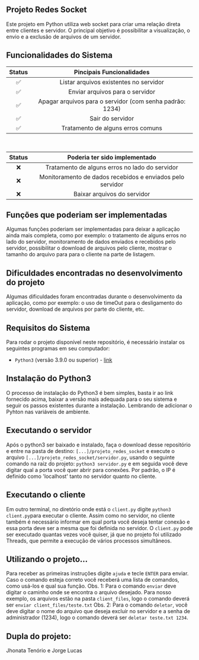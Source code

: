 ## Projeto Redes Socket

Este projeto em Python utiliza web socket para criar uma relação direta entre clientes e servidor. O principal objetivo é possibilitar a visualização, o envio e a exclusão de arquivos de um servidor.


## Funcionalidades do Sistema

|   Status       |                 Pincipais Funcionalidades     |
| :-----------:  | :-------------------------------------------: |
|       ✅       | Listar arquivos existentes no servidor        |
|       ✅       | Enviar arquivos para o servidor               |
|       ✅       | Apagar arquivos para o servidor (com senha padrão: 1234)|
|       ✅       | Sair do servidor                              |
|       ✅       | Tratamento de alguns erros comuns             |

<br/>

|   Status       |                 Poderia ter sido implementado |
| :-----------:  | :-------------------------------------------: |
|       ❌       | Tratamento de alguns erros no lado do servidor|
|       ❌       | Monitoramento de dados recebidos e enviados pelo servidor|
|       ❌       |   Baixar arquivos do servidor                 |


## Funções que poderiam ser implementadas 

Algumas funções poderiam ser implementadas para deixar a aplicação ainda mais completa, como por exemplo: o tratamento de alguns erros no lado do servidor, monitoramento de dados enviados e recebidos pelo servidor, possibilitar o download de arquivos pelo cliente, mostrar o tamanho do arquivo para para o cliente na parte de listagem. 

## Dificuldades encontradas no desenvolvimento do projeto

Algumas dificuldades foram encontradas durante o desenvolvimento da aplicação, como por exemplo: o uso de timeOut para o desligamento do servidor, download de arquivos por parte do cliente, etc.

## Requisitos do Sistema

Para rodar o projeto disponível neste repositório, é necessário instalar os seguintes programas em seu computador:

- `Python3` (versão 3.9.0 ou superior) - [link](https://www.python.org/downloads/)

## Instalação do Python3

O processo de instalação do Python3 é bem simples, basta ir ao link fornecido acima, baixar a versão mais adequada para o seu sistema e seguir os passos existentes durante a instalação. Lembrando de adicionar o Pyhton nas variáveis de ambiente.

## Executando o servidor

Após o python3 ser baixado e instalado, faça o download desse repositório e entre na pasta de destino: `[...]/projeto_redes_socket` e execute o arquivo `[...]/projeto_redes_socket/servidor.py`, usando o seguinte comando na raiz do projeto: `python3 servidor.py` e em seguida você deve digitar qual a porta você quer abrir para conexões. Por padrão, o IP é definido como 'localhost' tanto no servidor quanto no cliente.

## Executando o cliente

Em outro terminal, no diretório onde está o `client.py` digite `python3 client.py`para executar o cliente. Assim como no servidor, no cliente também é necessário informar em qual porta você deseja tentar conexão e essa porta deve ser a mesma que foi definida no servidor.
O `client.py` pode ser executado quantas vezes você quiser, já que no projeto foi utilizado Threads, que permite a execução de vários processos simultâneos.

## Utilizando o projeto...

Para receber as primeiras instruções digite `ajuda` e tecle `ENTER` para enviar.
Caso o comando esteja correto você receberá uma lista de comandos, como usá-los e qual sua função.
Obs. 1: Para o comando `enviar` deve digitar o caminho onde se encontra o arquivo desejado. Para nosso exemplo, os arquivos estão na pasta `client_files`, logo o comando deverá ser `enviar client_files/teste.txt`
Obs. 2: Para o comando `deletar`, você deve digitar o nome do arquivo que deseja excluir no servidor e a senha de administrador (1234), logo o comando deverá ser `deletar teste.txt 1234`.


## Dupla do projeto:

Jhonata Tenório e Jorge Lucas

